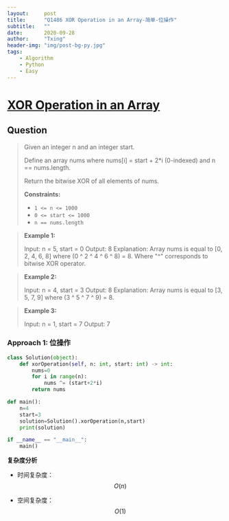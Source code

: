 ```yaml
---
layout:     post
title:      "Q1486 XOR Operation in an Array-简单-位操作"
subtitle:   ""
date:       2020-09-28
author:     "Txing"
header-img: "img/post-bg-py.jpg"
tags:
    - Algorithm
    - Python
    - Easy
---
```


# [XOR Operation in an Array](https://leetcode-cn.com/problems/xor-operation-in-an-array/)

## Question

> Given an integer n and an integer start.
>
> Define an array nums where nums[i] = start + 2*i (0-indexed) and n == nums.length.
>
> Return the bitwise XOR of all elements of nums.
>
> **Constraints:**
>
> - `1 <= n <= 1000`
> - `0 <= start <= 1000`
> - `n == nums.length`

> **Example 1:**
>
> Input: n = 5, start = 0
> Output: 8
> Explanation: Array nums is equal to [0, 2, 4, 6, 8] where (0 ^ 2 ^ 4 ^ 6 ^ 8) = 8.
>    Where "^" corresponds to bitwise XOR operator.

> **Example 2:**
>
> Input: n = 4, start = 3
> Output: 8
> Explanation: Array nums is equal to [3, 5, 7, 9] where (3 ^ 5 ^ 7 ^ 9) = 8.

> **Example 3:**
>
> Input: n = 1, start = 7
> Output: 7

### Approach 1: 位操作

```python
class Solution(object):
    def xorOperation(self, n: int, start: int) -> int:
        nums=0
        for i in range(n):
            nums ^= (start+2*i)
        return nums

def main():
    n=4
    start=3
    solution=Solution().xorOperation(n,start)
    print(solution)

if __name__ == "__main__":
    main()
```

**复杂度分析**

- 时间复杂度：$$O(n)$$

- 空间复杂度：$$O(1)$$

  
